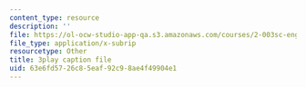 ```yaml
---
content_type: resource
description: ''
file: https://ol-ocw-studio-app-qa.s3.amazonaws.com/courses/2-003sc-engineering-dynamics-fall-2011/63e6fd5726c85eaf92c98ae4f49904e1_GUvoVvXwoOQ.vtt
file_type: application/x-subrip
resourcetype: Other
title: 3play caption file
uid: 63e6fd57-26c8-5eaf-92c9-8ae4f49904e1
---
```

